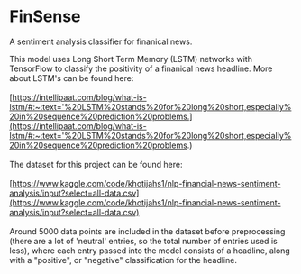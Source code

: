# FinSense
A sentiment analysis classifier for finanical news.

This model uses Long Short Term Memory (LSTM) networks with TensorFlow to classify the positivity of a finanical news headline. More about LSTM's can be found here: 
<br/><br/> 
[https://intellipaat.com/blog/what-is-lstm/#:~:text='%20LSTM%20stands%20for%20long%20short,especially%20in%20sequence%20prediction%20problems.](https://intellipaat.com/blog/what-is-lstm/#:~:text='%20LSTM%20stands%20for%20long%20short,especially%20in%20sequence%20prediction%20problems.)
<br/><br/>
The dataset for this project can be found here: 
<br/><br/>
[https://www.kaggle.com/code/khotijahs1/nlp-financial-news-sentiment-analysis/input?select=all-data.csv](https://www.kaggle.com/code/khotijahs1/nlp-financial-news-sentiment-analysis/input?select=all-data.csv)
<br/><br/>
Around 5000 data points are included in the dataset before preprocessing (there are a lot of 'neutral' entries, so the total number of entries used is less), where each entry passed into the model consists of a headline, along with a "positive", or "negative" classification for the headline.
